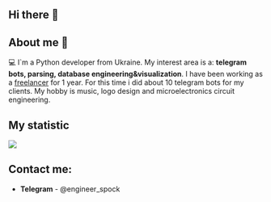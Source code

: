 ## Hi there 🖖

## About me 📝

💻 I`m a Python developer from Ukraine. My interest area is a: **telegram bots, parsing, database engineering&visualization**. I have been working as a [freelancer](https://freelancehunt.com/ua/freelancer/pavel_mochuk.html) for 1 year. For this time i did about 10 telegram bots for my clients. 
My hobby is music, logo design and microelectronics circuit engineering. 

## My statistic

<picture align="center">
    <img src="https://github-readme-stats.vercel.app/api?username=illustratumq&hide=contribs,stars&2&show_icons=true&title_color=4fc575&layout=pie" />
</picture>

## Contact me:
  - **Telegram** - @engineer_spock
